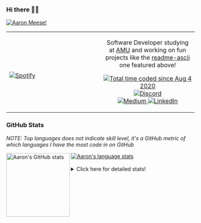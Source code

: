 ### Hi there 👋🏻
[![Aaron Meese!](https://user-images.githubusercontent.com/17814535/88975338-a2aabf00-d27f-11ea-963f-8a19608716b4.png)](https://github.com/ajmeese7/readme-ascii "README ASCII")

<!-- Modified from project here: https://github.com/novatorem/novatorem -->
<table width="100%"> 
  <tr>
  <td width="50%">
      
&nbsp; <br> [![Spotify](https://ajmeese7.vercel.app/api/spotify)](https://open.spotify.com/user/ajmeese)

  </td>
  <td width="50%">
    <p align="center">
    Software Developer studying at <a href="https://www.amu.apus.edu/">AMU</a> and working on fun 
    projects like the <a href="https://github.com/ajmeese7/readme-ascii">readme-ascii</a> one featured above!
    </p>
    <p align="center">
      <a href="https://wakatime.com/@f726891d-3b02-46cd-9b60-e8c59f9e2b14">
        <img src="https://wakatime.com/badge/user/f726891d-3b02-46cd-9b60-e8c59f9e2b14.svg" alt="Total time coded since Aug 4 2020" />
      </a>
      <a href="http://link.aaronmeese.com/discord">
        <img src="https://img.shields.io/badge/discord-ajmeese7%234835-369?style=flat-square&logo=discord&logoColor=white&color=purple" alt="Discord" title="Discord">
      </a>
      <br />
      <a href="https://link.aaronmeese.com/medium">
        <img src="https://img.shields.io/badge/medium-ajmeese7-1DB954?style=flat-square&logo=medium&logoColor=white" alt="Medium" title="Medium">
      </a>
      <a href="https://link.aaronmeese.com/linkedin">
        <img src="https://img.shields.io/badge/linkedIn-aaronmeese-1DB954?style=flat-square&logo=linkedin&logoColor=white&color=blue" alt="LinkedIn" title="LinkedIn">
      </a>
    </p>
  </td>

</table>

[//]: <> (The `&nbsp;` is to have Aphelion take up more space)

### GitHub Stats ###
*NOTE: Top languages does not indicate skill level, it's a GitHub metric of which languages I have the most code in on GitHub*

<a href="https://profile-summary-for-github.com/user/ajmeese7">
  <img align="left" height="170px" src="https://github-readme-stats.vercel.app/api?username=ajmeese7&show_icons=true&line_height=27&count_private=true&include_all_commits=true" alt="Aaron's GitHub stats"/>
  <img src="https://github-readme-stats.vercel.app/api/top-langs/?username=ajmeese7&hide_langs_below=5&layout=compact" alt="Aaron's language stats"/>
</a>

<br />
<br />
<details>
<summary>Click here for detailed stats!</summary>

### :zap: Recent Activity
<!--START_SECTION:activity-->
1. 🗣 Commented on [#59](https://github.com/ajmeese7/spambot/issues/59) in [ajmeese7/spambot](https://github.com/ajmeese7/spambot)
2. 🗣 Commented on [#247](https://github.com/plaid/quickstart/issues/247) in [plaid/quickstart](https://github.com/plaid/quickstart)
3. ❌ Closed PR [#2](https://github.com/bonfire-networks/bonfire_data_access_control/pull/2) in [bonfire-networks/bonfire_data_access_control](https://github.com/bonfire-networks/bonfire_data_access_control)
4. 🗣 Commented on [#2](https://github.com/bonfire-networks/bonfire_data_access_control/issues/2) in [bonfire-networks/bonfire_data_access_control](https://github.com/bonfire-networks/bonfire_data_access_control)
5. ❌ Closed PR [#1](https://github.com/bonfire-networks/bonfire_data_social/pull/1) in [bonfire-networks/bonfire_data_social](https://github.com/bonfire-networks/bonfire_data_social)
<!--END_SECTION:activity-->

### 🧐 Waka Stats
<!--START_SECTION:waka-->
![Code Time](http://img.shields.io/badge/Code%20Time-599%20hrs%206%20mins-blue)

**🐱 My GitHub Data** 

> 🏆 10 Contributions in the Year 2022
 > 
> 📦 290.0 kB Used in GitHub's Storage 
 > 
> 🚫 Not Opted to Hire
 > 
> 📜 78 Public Repositories 
 > 
> 🔑 20 Private Repositories  
 > 
**I'm an Early 🐤** 

```text
🌞 Morning    249 commits    ███████░░░░░░░░░░░░░░░░░░   28.23% 
🌆 Daytime    340 commits    █████████░░░░░░░░░░░░░░░░   38.55% 
🌃 Evening    274 commits    ███████░░░░░░░░░░░░░░░░░░   31.07% 
🌙 Night      19 commits     ░░░░░░░░░░░░░░░░░░░░░░░░░   2.15%

```
📅 **I'm Most Productive on Sunday** 

```text
Monday       94 commits     ██░░░░░░░░░░░░░░░░░░░░░░░   10.66% 
Tuesday      143 commits    ████░░░░░░░░░░░░░░░░░░░░░   16.21% 
Wednesday    99 commits     ██░░░░░░░░░░░░░░░░░░░░░░░   11.22% 
Thursday     109 commits    ███░░░░░░░░░░░░░░░░░░░░░░   12.36% 
Friday       115 commits    ███░░░░░░░░░░░░░░░░░░░░░░   13.04% 
Saturday     157 commits    ████░░░░░░░░░░░░░░░░░░░░░   17.8% 
Sunday       165 commits    ████░░░░░░░░░░░░░░░░░░░░░   18.71%

```


📊 **This Week I Spent My Time On** 

```text
⌚︎ Time Zone: America/New_York

💬 Programming Languages: 
JavaScript               3 hrs 37 mins       ███████████████░░░░░░░░░░   59.68% 
Markdown                 1 hr 41 mins        ███████░░░░░░░░░░░░░░░░░░   27.98% 
PHP                      37 mins             ██░░░░░░░░░░░░░░░░░░░░░░░   10.35% 
JSON                     6 mins              ░░░░░░░░░░░░░░░░░░░░░░░░░   1.71% 
HTML                     0 secs              ░░░░░░░░░░░░░░░░░░░░░░░░░   0.2%

🐱‍💻 Projects: 
karameese.com            4 hrs 23 mins       ██████████████████░░░░░░░   72.3% 
vault                    1 hr 40 mins        ███████░░░░░░░░░░░░░░░░░░   27.7%

```

**I Mostly Code in JavaScript** 

```text
JavaScript               31 repos            █████████████░░░░░░░░░░░░   53.45% 
HTML                     8 repos             ███░░░░░░░░░░░░░░░░░░░░░░   13.79% 
Java                     4 repos             █░░░░░░░░░░░░░░░░░░░░░░░░   6.9% 
CSS                      3 repos             █░░░░░░░░░░░░░░░░░░░░░░░░   5.17% 
Python                   3 repos             █░░░░░░░░░░░░░░░░░░░░░░░░   5.17%

```



 Last Updated on 05/01/2022
<!--END_SECTION:waka-->
</details>
